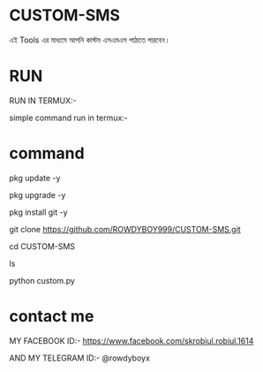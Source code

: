 # CUSTOM-SMS
এই Tools এর মাধ্যমে আপনি কাস্টম এসএমএস পাঠাতে পারবেন।



# RUN

RUN IN TERMUX:-



simple command run in termux:-


# command

pkg update -y

pkg upgrade -y


pkg install git -y



git clone https://github.com/ROWDYBOY999/CUSTOM-SMS.git 




cd CUSTOM-SMS


ls


python custom.py

# contact me

MY FACEBOOK ID:- https://www.facebook.com/skrobiul.robiul.1614





AND MY TELEGRAM ID:- @rowdyboyx
